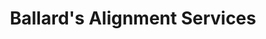 ---
title: "Ballard's Alignment Services"
url: /louisville/ballards-alignment-services/
shop: car repair
---